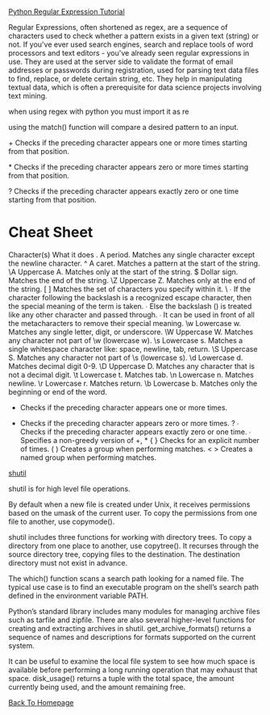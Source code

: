 [Python Regular Expression Tutorial](https://www.datacamp.com/community/tutorials/python-regular-expression-tutorial)

Regular Expressions, often shortened as regex, are a sequence of characters used to check whether a pattern exists in a given text (string) or not. If you've ever used search engines, search and replace tools of word processors and text editors - you've already seen regular expressions in use. They are used at the server side to validate the format of email addresses or passwords during registration, used for parsing text data files to find, replace, or delete certain string, etc. They help in manipulating textual data, which is often a prerequisite for data science projects involving text mining.

when using regex with python you must import it as re

using the match() function will compare a desired pattern to an input. 

\+ Checks if the preceding character appears one or more times starting from that position.

\* Checks if the preceding character appears zero or more times starting from that position.

\? Checks if the preceding character appears exactly zero or one time starting from that position.

# Cheat Sheet

Character(s)	What it does
.	A period. Matches any single character except the newline character.
^	A caret. Matches a pattern at the start of the string.
\A	Uppercase A. Matches only at the start of the string.
$	Dollar sign. Matches the end of the string.
\Z	Uppercase Z. Matches only at the end of the string.
[ ]	Matches the set of characters you specify within it.
\	∙ If the character following the backslash is a recognized escape character, then the special meaning of the term is taken.
∙ Else the backslash () is treated like any other character and passed through.
∙ It can be used in front of all the metacharacters to remove their special meaning.
\w	Lowercase w. Matches any single letter, digit, or underscore.
\W	Uppercase W. Matches any character not part of \w (lowercase w).
\s	Lowercase s. Matches a single whitespace character like: space, newline, tab, return.
\S	Uppercase S. Matches any character not part of \s (lowercase s).
\d	Lowercase d. Matches decimal digit 0-9.
\D	Uppercase D. Matches any character that is not a decimal digit.
\t	Lowercase t. Matches tab.
\n	Lowercase n. Matches newline.
\r	Lowercase r. Matches return.
\b	Lowercase b. Matches only the beginning or end of the word.
+	Checks if the preceding character appears one or more times.
*	Checks if the preceding character appears zero or more times.
?	∙ Checks if the preceding character appears exactly zero or one time.
∙ Specifies a non-greedy version of +, *
{ }	Checks for an explicit number of times.
( )	Creates a group when performing matches.
< >	Creates a named group when performing matches.



[shutil](https://pymotw.com/3/shutil/)

shutil is for high level file operations.

By default when a new file is created under Unix, it receives permissions based on the umask of the current user. To copy the permissions from one file to another, use copymode().

shutil includes three functions for working with directory trees. To copy a directory from one place to another, use copytree(). It recurses through the source directory tree, copying files to the destination. The destination directory must not exist in advance.

The which() function scans a search path looking for a named file. The typical use case is to find an executable program on the shell’s search path defined in the environment variable PATH.

Python’s standard library includes many modules for managing archive files such as tarfile and zipfile. There are also several higher-level functions for creating and extracting archives in shutil. get_archive_formats() returns a sequence of names and descriptions for formats supported on the current system.

It can be useful to examine the local file system to see how much space is available before performing a long running operation that may exhaust that space. disk_usage() returns a tuple with the total space, the amount currently being used, and the amount remaining free.



[Back To Homepage](https://leethomas13.github.io/201-reading-notes/)